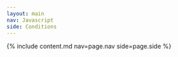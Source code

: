 ```yaml
---
layout: main
nav: Javascript
side: Conditions
---
```

{% include content.md nav=page.nav side=page.side %}